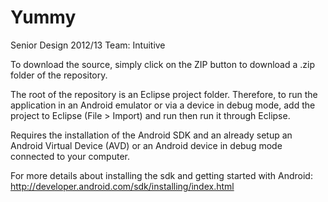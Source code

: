 Yummy
=====
Senior Design 2012/13
Team: Intuitive

To download the source, simply click on the ZIP button to download a .zip folder of the repository.

The root of the repository is an Eclipse project folder. Therefore, to run the application in an Android emulator
or via a device in debug mode, add the project to Eclipse (File > Import) and run then run it through Eclipse.

Requires the installation of the Android SDK and an already setup an Android Virtual Device (AVD) or an Android 
device in debug mode connected to your computer.


For more details about installing the sdk and getting started with Android:
http://developer.android.com/sdk/installing/index.html

